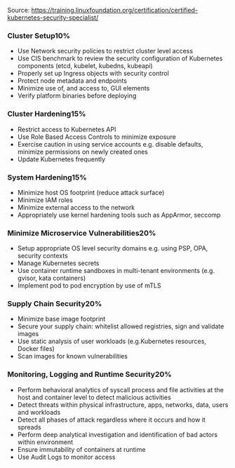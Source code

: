 Source: https://training.linuxfoundation.org/certification/certified-kubernetes-security-specialist/

### Cluster Setup10%

- Use Network security policies to restrict cluster level access
- Use CIS benchmark to review the security configuration of Kubernetes components (etcd, kubelet, kubedns, kubeapi)
- Properly set up Ingress objects with security control
- Protect node metadata and endpoints
- Minimize use of, and access to, GUI elements
- Verify platform binaries before deploying

### Cluster Hardening15%
- Restrict access to Kubernetes API
- Use Role Based Access Controls to minimize exposure
- Exercise caution in using service accounts e.g. disable defaults, minimize permissions on newly created ones
- Update Kubernetes frequently

### System Hardening15%
- Minimize host OS footprint (reduce attack surface)
- Minimize IAM roles
- Minimize external access to the network
- Appropriately use kernel hardening tools such as AppArmor, seccomp

### Minimize Microservice Vulnerabilities20%
- Setup appropriate OS level security domains e.g. using PSP, OPA, security contexts
- Manage Kubernetes secrets
- Use container runtime sandboxes in multi-tenant environments (e.g. gvisor, kata containers)
- Implement pod to pod encryption by use of mTLS

### Supply Chain Security20%
- Minimize base image footprint
- Secure your supply chain: whitelist allowed registries, sign and validate images
- Use static analysis of user workloads (e.g.Kubernetes resources, Docker files)
- Scan images for known vulnerabilities

### Monitoring, Logging and Runtime Security20%
- Perform behavioral analytics of syscall process and file activities at the host and container level to detect malicious activities
- Detect threats within physical infrastructure, apps, networks, data, users and workloads
- Detect all phases of attack regardless where it occurs and how it spreads
- Perform deep analytical investigation and identification of bad actors within environment
- Ensure immutability of containers at runtime
- Use Audit Logs to monitor access
